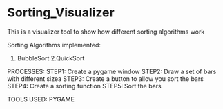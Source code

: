 # Sorting_Visualizer
This is a  visualizer tool to show how different sorting algorithms work


Sorting Algorithms implemented:

1. BubbleSort
2.QuickSort



PROCESSES:
STEP1: Create a pygame window
STEP2: Draw a set of bars with different sizea
STEP3: Create a button to allow you sort the bars
STEP4: Create a sorting function
STEP5l Sort the bars

TOOLS USED:
PYGAME



